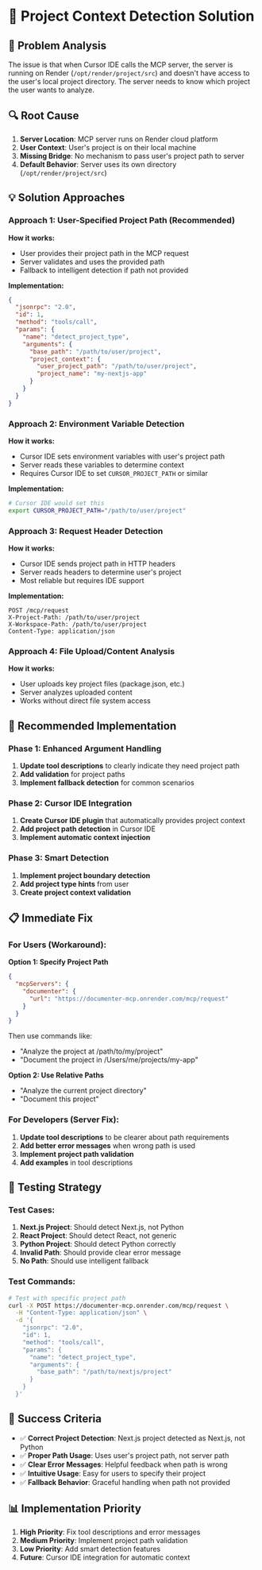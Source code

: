 # 🔧 Project Context Detection Solution

## 🎯 **Problem Analysis**

The issue is that when Cursor IDE calls the MCP server, the server is running on Render (`/opt/render/project/src`) and doesn't have access to the user's local project directory. The server needs to know which project the user wants to analyze.

## 🔍 **Root Cause**

1. **Server Location**: MCP server runs on Render cloud platform
2. **User Context**: User's project is on their local machine
3. **Missing Bridge**: No mechanism to pass user's project path to server
4. **Default Behavior**: Server uses its own directory (`/opt/render/project/src`)

## 💡 **Solution Approaches**

### **Approach 1: User-Specified Project Path (Recommended)**

**How it works:**
- User provides their project path in the MCP request
- Server validates and uses the provided path
- Fallback to intelligent detection if path not provided

**Implementation:**
```json
{
  "jsonrpc": "2.0",
  "id": 1,
  "method": "tools/call",
  "params": {
    "name": "detect_project_type",
    "arguments": {
      "base_path": "/path/to/user/project",
      "project_context": {
        "user_project_path": "/path/to/user/project",
        "project_name": "my-nextjs-app"
      }
    }
  }
}
```

### **Approach 2: Environment Variable Detection**

**How it works:**
- Cursor IDE sets environment variables with user's project path
- Server reads these variables to determine context
- Requires Cursor IDE to set `CURSOR_PROJECT_PATH` or similar

**Implementation:**
```bash
# Cursor IDE would set this
export CURSOR_PROJECT_PATH="/path/to/user/project"
```

### **Approach 3: Request Header Detection**

**How it works:**
- Cursor IDE sends project path in HTTP headers
- Server reads headers to determine user's project
- Most reliable but requires IDE support

**Implementation:**
```http
POST /mcp/request
X-Project-Path: /path/to/user/project
X-Workspace-Path: /path/to/user/project
Content-Type: application/json
```

### **Approach 4: File Upload/Content Analysis**

**How it works:**
- User uploads key project files (package.json, etc.)
- Server analyzes uploaded content
- Works without direct file system access

## 🚀 **Recommended Implementation**

### **Phase 1: Enhanced Argument Handling**

1. **Update tool descriptions** to clearly indicate they need project path
2. **Add validation** for project paths
3. **Implement fallback detection** for common scenarios

### **Phase 2: Cursor IDE Integration**

1. **Create Cursor IDE plugin** that automatically provides project context
2. **Add project path detection** in Cursor IDE
3. **Implement automatic context injection**

### **Phase 3: Smart Detection**

1. **Implement project boundary detection**
2. **Add project type hints** from user
3. **Create project context validation**

## 📋 **Immediate Fix**

### **For Users (Workaround):**

**Option 1: Specify Project Path**
```json
{
  "mcpServers": {
    "documenter": {
      "url": "https://documenter-mcp.onrender.com/mcp/request"
    }
  }
}
```

Then use commands like:
- "Analyze the project at /path/to/my/project"
- "Document the project in /Users/me/projects/my-app"

**Option 2: Use Relative Paths**
- "Analyze the current project directory"
- "Document this project"

### **For Developers (Server Fix):**

1. **Update tool descriptions** to be clearer about path requirements
2. **Add better error messages** when wrong path is used
3. **Implement project path validation**
4. **Add examples** in tool descriptions

## 🧪 **Testing Strategy**

### **Test Cases:**

1. **Next.js Project**: Should detect Next.js, not Python
2. **React Project**: Should detect React, not generic
3. **Python Project**: Should detect Python correctly
4. **Invalid Path**: Should provide clear error message
5. **No Path**: Should use intelligent fallback

### **Test Commands:**

```bash
# Test with specific project path
curl -X POST https://documenter-mcp.onrender.com/mcp/request \
  -H "Content-Type: application/json" \
  -d '{
    "jsonrpc": "2.0",
    "id": 1,
    "method": "tools/call",
    "params": {
      "name": "detect_project_type",
      "arguments": {
        "base_path": "/path/to/nextjs/project"
      }
    }
  }'
```

## 🎯 **Success Criteria**

- ✅ **Correct Project Detection**: Next.js project detected as Next.js, not Python
- ✅ **Proper Path Usage**: Uses user's project path, not server path
- ✅ **Clear Error Messages**: Helpful feedback when path is wrong
- ✅ **Intuitive Usage**: Easy for users to specify their project
- ✅ **Fallback Behavior**: Graceful handling when path not provided

## 📊 **Implementation Priority**

1. **High Priority**: Fix tool descriptions and error messages
2. **Medium Priority**: Implement project path validation
3. **Low Priority**: Add smart detection features
4. **Future**: Cursor IDE integration for automatic context 